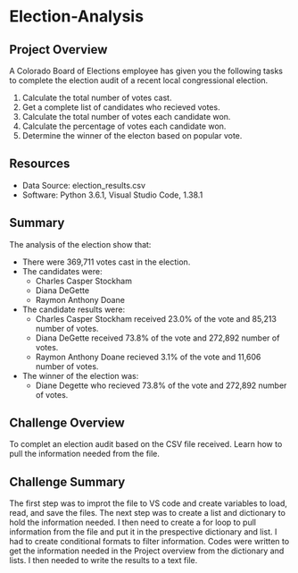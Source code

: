 # Election-Analysis

## Project Overview
A Colorado Board of Elections employee has given you the following tasks to complete the election audit of a recent local congressional election.

1. Calculate the total number of votes cast.
2. Get a complete list of candidates who recieved votes.
3. Calculate the total number of votes each candidate won.
4. Calculate the percentage of votes each candidate won.
5. Determine the winner of the electon based on popular vote.

## Resources
- Data Source: election_results.csv
- Software: Python 3.6.1, Visual Studio Code, 1.38.1

## Summary
The analysis of the election show that:
- There were 369,711 votes cast in the election.
- The candidates were:
  - Charles Casper Stockham
  - Diana DeGette
  - Raymon Anthony Doane
- The candidate results were:
  - Charles Casper Stockham received 23.0% of the vote and 85,213 number of votes.
  - Diana DeGette received 73.8% of the vote and 272,892 number of votes.
  - Raymon Anthony Doane recieved 3.1% of the vote and 11,606 number of votes.
- The winner of the election was:
  - Diane Degette who recieved 73.8% of the vote and 272,892 number of votes.

## Challenge Overview
To complet an election audit based on the CSV file received. Learn how to pull the information needed from the file.
## Challenge Summary
The first step was to improt the file to VS code and create variables to load, read, and save the files. The next step was to create a list and dictionary to hold the information needed. I then need to create a for loop to pull information from the file and put it in the prespective dictionary and list. I had to create conditional formats to filter information. Codes were written to get the information needed in the Project overview from the dictionary and lists. I then needed to write the results to a text file.
